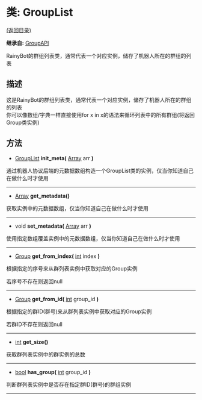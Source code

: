 # 类: GroupList  
[(返回目录)](README.md)  
  
**继承自:** [GroupAPI](GroupAPI.md)  
  
RainyBot的群组列表类，通常代表一个对应实例，储存了机器人所在的群组的列表  
  
## 描述  
  
这是RainyBot的群组列表类，通常代表一个对应实例，储存了机器人所在的群组的列表   
你可以像数组/字典一样直接使用for x in x的语法来循环列表中的所有群组(将返回Group类实例)  
  
## 方法 
  
- [GroupList](GroupList.md) **init_meta(** [Array](https://docs.godotengine.org/en/latest/classes/class_array.html) arr **)**  
  
通过机器人协议后端的元数据数组构造一个GroupList类的实例，仅当你知道自己在做什么时才使用  
  
---  
  
- [Array](https://docs.godotengine.org/en/latest/classes/class_array.html) **get_metadata()**  
  
获取实例中的元数据数组，仅当你知道自己在做什么时才使用  
  
---  
  
- void **set_metadata(** [Array](https://docs.godotengine.org/en/latest/classes/class_array.html) arr **)**  
  
使用指定数组覆盖实例中的元数据数组，仅当你知道自己在做什么时才使用  
  
---  
  
- [Group](Group.md) **get_from_index(** [int](https://docs.godotengine.org/en/latest/classes/class_int.html) index **)**  
  
根据指定的序号来从群列表实例中获取对应的Group实例   
  
若序号不存在则返回null  
  
---  
  
- [Group](Group.md) **get_from_id(** [int](https://docs.godotengine.org/en/latest/classes/class_int.html) group_id **)**  
  
根据指定的群ID(群号)来从群列表实例中获取对应的Group实例   
  
若群ID不存在则返回null  
  
---  
  
- [int](https://docs.godotengine.org/en/latest/classes/class_int.html) **get_size()**  
  
获取群列表实例中的群实例的总数  
  
---  
  
- [bool](https://docs.godotengine.org/en/latest/classes/class_bool.html) **has_group(** [int](https://docs.godotengine.org/en/latest/classes/class_int.html) group_id **)**  
  
判断群列表实例中是否存在指定群ID(群号)的群组实例  
  
---  
  

